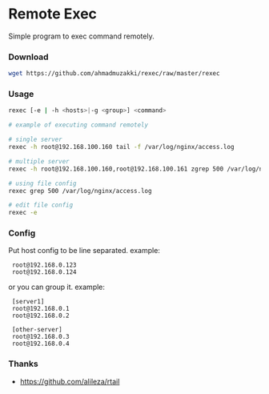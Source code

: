 # Remote Exec
Simple program to exec command remotely.

### Download
```bash
wget https://github.com/ahmadmuzakki/rexec/raw/master/rexec
```

### Usage
```bash
rexec [-e | -h <hosts>|-g <group>] <command>

# example of executing command remotely

# single server
rexec -h root@192.168.100.160 tail -f /var/log/nginx/access.log

# multiple server
rexec -h root@192.168.100.160,root@192.168.100.161 zgrep 500 /var/log/nginx/access.log.1.gz

# using file config
rexec grep 500 /var/log/nginx/access.log

# edit file config
rexec -e
```

### Config
Put host config to be line separated. example:
```
 root@192.168.0.123
 root@192.168.0.124
```
or you can group it. example:
```
 [server1]
 root@192.168.0.1
 root@192.168.0.2

 [other-server]
 root@192.168.0.3
 root@192.168.0.4
```
### Thanks
- https://github.com/alileza/rtail